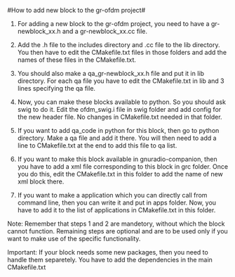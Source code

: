 #How to add new block to the gr-ofdm project#

1) For adding a new block to the gr-ofdm project, you need to have a gr-newblock_xx.h and a gr-newblock_xx.cc file.

2) Add the .h file to the includes directory and .cc file to the lib directory. You then have to edit the CMakefile.txt files in those folders and add the names of these files in the CMakefile.txt.

3) You should also make a qa_gr-newblock_xx.h file and put it in lib directory. For each qa file you have to edit the CMakefile.txt in lib and 3 lines specifying the qa file.

4) Now, you can make these blocks available to python. So you should ask swig to do it. Edit the ofdm_swig.i file in swig folder and add config for the new header file. No changes in CMakefile.txt needed in that folder.

5) If you want to add qa_code in python for this block, then go to python directory. Make a qa file and add it there. You will then need to add a line to CMakefile.txt at the end to add this file to qa list.

6) If you want to make this block available in gnuradio-companion, then you have to add a xml file corresponding to this block in grc folder. Once you do this, edit the CMakefile.txt in this folder to add the name of new xml block there.

7) If you want to make a application which you can directly call from command line, then you can write it and put in apps folder. Now, you have to add it to the list of applications in CMakefile.txt in this folder.


Note: Remember that steps 1 and 2 are mandetory, without which the block cannot function. Remaining steps are optional and are to be used only if you want to make use of the specific functionality.

Important: If your block needs some new packages, then you need to handle them separetely. You have to add the dependencies in the main CMakefile.txt
